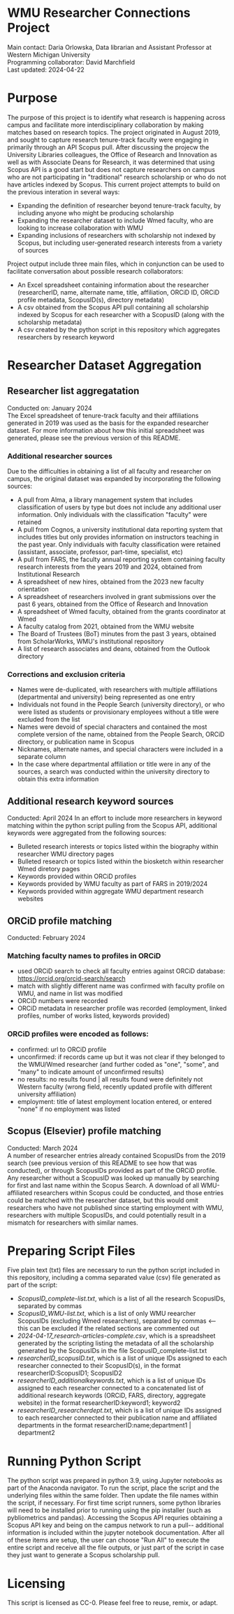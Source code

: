 # WMU Researcher Connections Project
Main contact: Daria Orlowska, Data librarian and Assistant Professor at Western Michigan University <br>
Programming collaborator: David Marchfield <br>
Last updated: 2024-04-22

# Purpose
The purpose of this project is to identify what research is happening across campus and facilitate more interdisciplinary collaboration by making matches based on research topics. The project originated in August 2019, and sought to capture research tenure-track faculty were engaging in primarily through an API Scopus pull. After discussing the projecw the University Libraries colleagues, the Office of Research and Innovation as well as with Associate Deans for Research, it was determined that using Scopus API is a good start but does not capture researchers on campus who are not participating in "traditional" research scholarship or who do not have articles indexed by Scopus. This current project attempts to build on the previous interation in several ways:
* Expanding the definition of researcher beyond tenure-track faculty, by including anyone who might be producing scholarship
* Expanding the researcher dataset to include Wmed faculty, who are looking to increase collaboration with WMU
* Expanding inclusions of researchers with scholarship not indexed by Scopus, but including user-generated research interests from a variety of sources

Project output include three main files, which in conjunction can be used to facilitate conversation about possible research collaborators:
* An Excel spreadsheet containing information about the researcher (researcherID, name, alternate name, title, affiliation, ORCiD ID, ORCiD profile metadata, ScopusID(s), directory metadata)
* A csv obtained from the Scopus API pull containing all scholarship indexed by Scopus for each researcher with a ScopusID (along with the scholarship metadata)
* A csv created by the python script in this repository which aggregates researchers by research keyword

# Researcher Dataset Aggregation

## Researcher list aggregatation
Conducted on: January 2024 <br>
The Excel spreadsheet of tenure-track faculty and their affiliations generated in 2019 was used as the basis for the expanded researcher dataset. For more information about how this initial spreadsheet was generated, please see the previous version of this README.

### Additional researcher sources
Due to the difficulties in obtaining a list of all faculty and researcher on campus, the original dataset was expanded by incorporating the following sources:
* A pull from Alma, a library management system that includes classification of users by type but does not include any additional user information. Only individuals with the classification "faculty" were retained
* A pull from Cognos, a university institutional data reporting system that includes titles but only provides information on instructors teaching in the past year. Only individuals with faculty classification were retained (assistant, associate, professor, part-time, specialist, etc)
* A pull from FARS, the faculty annual reporting system containing faculty research interests from the years 2019 and 2024, obtained from Institutional Research
* A spreadsheet of new hires, obtained from the 2023 new faculty orientation
* A spreadsheet of researchers involved in grant submissions over the past 6 years, obtained from the Office of Research and Innovation
* A spreadsheet of Wmed faculty, obtained from the grants coordinator at Wmed
* A faculty catalog from 2021, obtained from the WMU website
* The Board of Trustees (BoT) minutes from the past 3 years, obtained from ScholarWorks, WMU's institutional repository
* A list of research associates and deans, obtained from the Outlook directory

### Corrections and exclusion criteria
* Names were de-duplicated, with researchers with multiple affiliations (departmental and university) being represented as one entry
* Individuals not found in the People Search (university directory), or who were listed as students or provisionary employees without a title were excluded from the list
* Names were devoid of special characters and contained the most complete version of the name, obtained from the People Search, ORCiD directory, or publication name in Scopus
* Nicknames, alternate names, and special characters were included in a separate column
* In the case where departmental affiliation or title were in any of the sources, a search was conducted within the university directory to obtain this extra information

## Additional research keyword sources
Conducted: April 2024
In an effort to include more researchers in keyword matching within the python script pulling from the Scopus API, additional keywords were aggregated from the following sources:
* Bulleted research interests or topics listed within the biography within researcher WMU directory pages
* Bulleted research or topics listed within the biosketch within researcher Wmed diretory pages
* Keywords provided within ORCiD profiles
* Keywords provided by WMU faculty as part of FARS in 2019/2024
* Keywords provided within aggregate WMU department research websites

## ORCiD profile matching
Conducted: February 2024 <br>
### Matching faculty names to profiles in ORCiD
* used ORCiD search to check all faculty entries against ORCiD database: https://orcid.org/orcid-search/search
* match with slightly different name was confirmed with faculty profile on WMU, and name in list was modified
* ORCiD numbers were recorded
* ORCiD metadata in researcher profile was recorded (employment, linked profiles, number of works listed, keywords provided) 

### ORCiD profiles were encoded as follows:
* confirmed: url to ORCiD profile
* unconfirmed: if records came up but it was not clear if they belonged to the WMU/Wmed researcher (and further coded as "one", "some", and "many" to indicate amount of unconfirmed results)
* no results: no results found | all results found were definitely not Western faculty (wrong field, recently updated profile with different university affiliation)
* employment: title of latest employment location entered, or entered "none" if no employment was listed
	
## Scopus (Elsevier) profile matching
Conducted: March 2024 <br>
A number of researcher entries already contained ScopusIDs from the 2019 search (see previous version of this README to see how that was conducted), or through ScopusIDs provided as part of the ORCiD profile. Any researcher without a ScopusID was looked up manually by searching for first and last name within the Scopus Search. A download of all WMU-affiliated researchers within Scopus could be conducted, and those entries could be matched with the researcher dataset, but this would omit researchers who have not published since starting employment with WMU, researchers with multiple ScopusIDs, and could potentially result in a mismatch for researchers with similar names.

# Preparing Script Files
Five plain text (txt) files are necessary to run the python script included in this repository, including a comma separated value (csv) file generated as part of the script:
* <i>ScopusID_complete-list.txt</i>, which is a list of all the research ScopusIDs, separated by commas
* <i>ScopusID_WMU-list.txt</i>, which is a list of only WMU reearcher ScopusIDs (excluding Wmed researchers), separated by commas <-- this can be excluded if the related sections are commented out
* <i>2024-04-17_research-articles-complete.csv</i>, which is a spreadsheet generated by the scripting listing the metadata of all the scholarship generated by the ScopusIDs in the file ScopusID_complete-list.txt
* <i>researcherID_scopusID.txt</i>, which is a list of unique IDs assigned to each researcher connected to their ScopusID(s), in the format researcherID:ScopusID1; ScopusID2
* <i>researcherID_additionalkeywords.txt</i>, which is a list of unique IDs assigned to each researcher connected to a concatenated list of additional research keywords (ORCiD, FARS, directory, aggregate website) in the format researcherID:keyword1; keyword2
* <i>researcherID_researcherdept.txt</i>, which is a list of unique IDs assigned to each researcher connected to their publication name and affiliated departments in the format researcherID:name;department1 | department2

# Running Python Script
The python script was prepared in python 3.9, using Jupyter notebooks as part of the Anaconda navigator. To run the script, place the script and the underlying files within the same folder. Then update the file names within the script, if necessary. For first time script runners, some python libraries will need to be installed prior to running using the pip installer (such as pybliometrics and pandas). Accessing the Scopus API requries obtaining a Scopus API key and being on the campus network to run a pull-- additional information is included within the jupyter notebook documentation. After all of these items are setup, the user can choose "Run All" to execute the entire script and receive all the file outputs, or just part of the script in case they just want to generate a Scopus scholarship pull. 

# Licensing
This script is licensed as CC-0. Please feel free to reuse, remix, or adapt.
